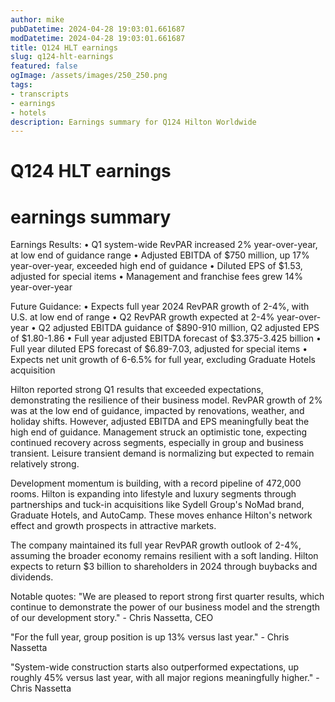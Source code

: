 ```yaml
---
author: mike
pubDatetime: 2024-04-28 19:03:01.661687
modDatetime: 2024-04-28 19:03:01.661687
title: Q124 HLT earnings
slug: q124-hlt-earnings
featured: false
ogImage: /assets/images/250_250.png
tags:
- transcripts
- earnings
- hotels
description: Earnings summary for Q124 Hilton Worldwide
---
```

# Q124 HLT earnings

# earnings summary
Earnings Results:
• Q1 system-wide RevPAR increased 2% year-over-year, at low end of guidance range
• Adjusted EBITDA of $750 million, up 17% year-over-year, exceeded high end of guidance 
• Diluted EPS of $1.53, adjusted for special items
• Management and franchise fees grew 14% year-over-year

Future Guidance:
• Expects full year 2024 RevPAR growth of 2-4%, with U.S. at low end of range
• Q2 RevPAR growth expected at 2-4% year-over-year
• Q2 adjusted EBITDA guidance of $890-910 million, Q2 adjusted EPS of $1.80-1.86
• Full year adjusted EBITDA forecast of $3.375-3.425 billion
• Full year diluted EPS forecast of $6.89-7.03, adjusted for special items 
• Expects net unit growth of 6-6.5% for full year, excluding Graduate Hotels acquisition

Hilton reported strong Q1 results that exceeded expectations, demonstrating the resilience of their business model. RevPAR growth of 2% was at the low end of guidance, impacted by renovations, weather, and holiday shifts. However, adjusted EBITDA and EPS meaningfully beat the high end of guidance. Management struck an optimistic tone, expecting continued recovery across segments, especially in group and business transient. Leisure transient demand is normalizing but expected to remain relatively strong.

Development momentum is building, with a record pipeline of 472,000 rooms. Hilton is expanding into lifestyle and luxury segments through partnerships and tuck-in acquisitions like Sydell Group's NoMad brand, Graduate Hotels, and AutoCamp. These moves enhance Hilton's network effect and growth prospects in attractive markets. 

The company maintained its full year RevPAR growth outlook of 2-4%, assuming the broader economy remains resilient with a soft landing. Hilton expects to return $3 billion to shareholders in 2024 through buybacks and dividends.

Notable quotes:
"We are pleased to report strong first quarter results, which continue to demonstrate the power of our business model and the strength of our development story." - Chris Nassetta, CEO

"For the full year, group position is up 13% versus last year." - Chris Nassetta

"System-wide construction starts also outperformed expectations, up roughly 45% versus last year, with all major regions meaningfully higher." - Chris Nassetta